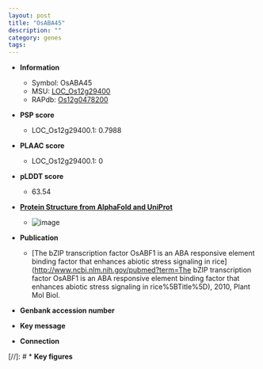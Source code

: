 ```yaml
---
layout: post
title: "OsABA45"
description: ""
category: genes
tags: 
---
```


* **Information**  
    + Symbol: OsABA45  
    + MSU: [LOC_Os12g29400](http://rice.plantbiology.msu.edu/cgi-bin/ORF_infopage.cgi?orf=LOC_Os12g29400)  
    + RAPdb: [Os12g0478200](http://rapdb.dna.affrc.go.jp/viewer/gbrowse_details/irgsp1?name=Os12g0478200)  

* **PSP score**  
    + LOC_Os12g29400.1: 0.7988 

* **PLAAC score**  
    + LOC_Os12g29400.1: 0 

* **pLDDT score**
    + 63.54

* **[Protein Structure from AlphaFold and UniProt](https://www.uniprot.org/uniprotkb/Q2QQY9/entry#structure)**
    + ![image](https://ricepsp.github.io/images/Q2/AF-Q2QQY9-F1.png)

* **Publication**  
    + [The bZIP transcription factor OsABF1 is an ABA responsive element binding factor that enhances abiotic stress signaling in rice](http://www.ncbi.nlm.nih.gov/pubmed?term=The bZIP transcription factor OsABF1 is an ABA responsive element binding factor that enhances abiotic stress signaling in rice%5BTitle%5D), 2010, Plant Mol Biol.

* **Genbank accession number**  

* **Key message**  

* **Connection**  

[//]: # * **Key figures**  



